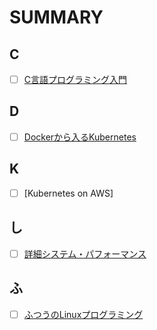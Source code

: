 # SUMMARY
## C
- [ ] [C言語プログラミング入門](https://github.com/thetaru/memorandum/tree/master/Summary/clang)
## D
- [ ] [Dockerから入るKubernetes]()
## K
- [ ] [Kubernetes on AWS]
## し
- [ ] [詳細システム・パフォーマンス]()
## ふ
- [ ] [ふつうのLinuxプログラミング]()
